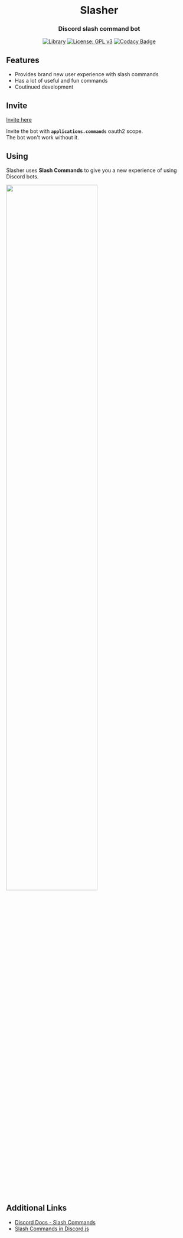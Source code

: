 <div align="center">
  
# Slasher

<h3>Discord slash command bot</h3> 

[![Library](https://img.shields.io/badge/Library-Discord.js-blue)](https://discord.js.org/#/) [![License: GPL v3](https://img.shields.io/badge/License-GPLv3-blueviolet.svg)](https://www.gnu.org/licenses/gpl-3.0) [![Codacy Badge](https://app.codacy.com/project/badge/Grade/40fdc1e22d414d7b8cdc02d9ce54117c)](https://www.codacy.com/gh/redteadeveloper/Slasher/dashboard?utm_source=github.com&amp;utm_medium=referral&amp;utm_content=redteadeveloper/Slasher&amp;utm_campaign=Badge_Grade)

</div>

## Features
- Provides brand new user experience with slash commands
- Has a lot of useful and fun commands
- Coutinued development

## Invite
[Invite here](https://discord.com/api/oauth2/authorize?client_id=789522392702648346&permissions=8&scope=bot%20applications.commands)

Invite the bot with **``applications.commands``** oauth2 scope.  
The bot won't work without it.

## Using
Slasher uses **Slash Commands** to give you a new experience of using Discord bots.

<img src="https://user-images.githubusercontent.com/64125023/102770185-11bbb800-43c7-11eb-92a8-e67aa71eef2b.gif" width="70%"></img>

## Additional Links
- [Discord Docs - Slash Commands](https://discord.com/developers/docs/interactions/slash-commands)
- [Slash Commands in Discord.js](https://gist.github.com/advaith1/287e69c3347ef5165c0dbde00aa305d2)
